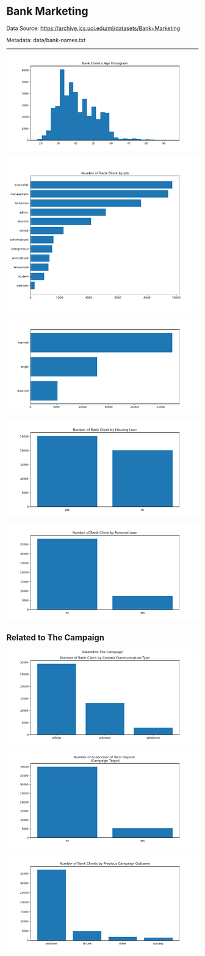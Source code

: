 # Bank Marketing

Data Source: https://archive.ics.uci.edu/ml/datasets/Bank+Marketing

Metadata: data/bank-names.txt

---

![Age Histogram !](/figure/age_histogram.png)

![Count Job Status !](/figure/number_of_by_job.png)

![Count Marital Status !](/figure/number_of_by_marital_status.png)

![Count Housing Loan !](/figure/number_of_by_housing_loan.png)

![Count Personal Loan !](/figure/number_of_by_personal_loan.png)

## Related to The Campaign

![Contact Type !](/figure/number_of_by_contact_used.png)

![Target !](/figure/number_of_by_y.png)

![Poutcome !](/figure/number_of_by_poutcome.png)